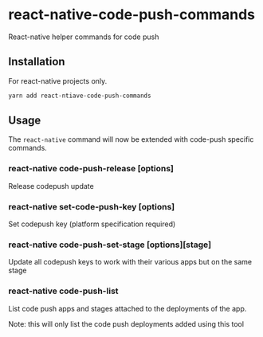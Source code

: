 # react-native-code-push-commands

React-native helper commands for code push

## Installation

For react-native projects only.

```bash
yarn add react-ntiave-code-push-commands
```

## Usage

The `react-native` command will now be extended with code-push specific commands.

### react-native code-push-release [options]

Release codepush update

### react-native set-code-push-key [options]

Set codepush key (platform specification required)

### react-native code-push-set-stage [options][stage]

Update all codepush keys to work with their various apps but on the same stage

### react-native code-push-list

List code push apps and stages attached to the deployments of the app.

Note: this will only list the code push deployments added using this tool
